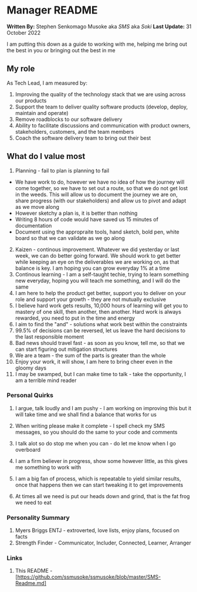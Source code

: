 # Manager README
**Written By:** Stephen Senkomago Musoke aka *SMS* aka *Soki* 
**Last Update:** 31 October 2022

I am putting this down as a guide to working with me, helping me bring out the best in you or bringing out the best in me

## My role 

As Tech Lead, I am measured by:
1. Improving the quality of the technology stack that we are using across our products
2. Support the team to deliver quality software products (develop, deploy, maintain and operate)
3. Remove roadblocks to our software delivery 
4. Ability to facilitate discussions and communication with product owners, stakeholders, customers, and the team members 
5. Coach the software delivery team to bring out their best 

## What do I value most 
1. Planning - fail to plan is planning to fail
  * We have work to do, however we have no idea of how the journey will come together, so we have to set out a route, so that we do not get lost in the weeds. This will allow us to document the journey we are on, share progress (with our stakeholders) and allow us to pivot and adapt as we move along 
  * However sketchy a plan is, it is better than nothing
  * Writing 8 hours of code would have saved us 15 minutes of documentation 
  * Document using the appropraite tools, hand sketch, bold pen, white board so that we can validate as we go along 
2. Kaizen - continous improvement. Whatever we did yesterday or last week, we can do better going forward. We should work to get better while keeping an eye on the deliverables we are working on, as that balance is key. I am hoping you can grow everyday 1% at a time 
3. Continous learning - I am a self-taught techie, trying to learn something new everyday, hoping you will teach me something, and I will do the same
4. I am here to help the product get better, support you to deliver on your role and support your growth - they are not mutually exclusive 
5. I believe hard work gets results, 10,000 hours of learning will get you to mastery of one skill, then another, then another. Hard work is always rewarded, you need to put in the time and energy
6. I aim to find the "and" - solutions what work best within the constraints 
7. 99.5% of decisions can be reversed, let us leave the hard decisions to the last responsible moment
8. Bad news should travel fast - as soon as you know, tell me, so that we can start figuring out mitigation structures
9. We are a team - the sum of the parts is greater than the whole 
10. Enjoy your work, it will show, I am here to bring cheer even in the gloomy days 
11. I may be swamped, but I can make time to talk - take the opportunity, I am a terrible mind reader 

### Personal Quirks
1. I argue, talk loudly and I am pushy - I am working on improving this but it will take time and we shall find a balance that works for us

2. When writing please make it complete - I spell check my SMS messages, so you should do the same to your code and comments 

3. I talk alot so do stop me when you can - do let me know when I go overboard

4. I am a firm believer in progress, show some however little, as this gives me something to work with

5. I am a big fan of process, which is repeatable to yield similar results, once that happens then we can start tweaking it to get improvements 

6. At times all we need is put our heads down and grind, that is the fat frog we need to eat 

### Personality Summary

1. Myers Briggs ENTJ - extroverted, love lists, enjoy plans, focused on facts 
2. Strength Finder - Communicator, Includer, Connected, Learner, Arranger 

### Links 
1. This README - [https://github.com/ssmusoke/ssmusoke/blob/master/SMS-Readme.md]
